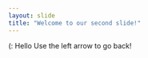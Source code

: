 ```yaml
---
layout: slide
title: "Welcome to our second slide!"
---
```

(: Hello
Use the left arrow to go back!
